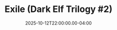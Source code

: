 ---
title: "Exile (Dark Elf Trilogy #2)"
creator: R A Salvatore
cart: bookcart
type: novel
date: 2025-10-12T22:00:00.00-04:00
started: 2025-10-07T22:00:00.00-04:00
finished: 2025-10-12T22:00:00.00-04:00
score: 2
review: 
---